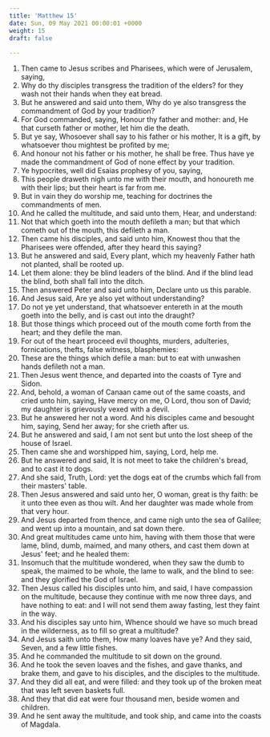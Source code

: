 ```yaml
---
title: 'Matthew 15'
date: Sun, 09 May 2021 00:00:01 +0000
weight: 15
draft: false
  
---
```


1. Then came to Jesus scribes and Pharisees, which were of Jerusalem, saying,
2. Why do thy disciples transgress the tradition of the elders? for they wash not their hands when they eat bread.
3. But he answered and said unto them, Why do ye also transgress the commandment of God by your tradition?
4. For God commanded, saying, Honour thy father and mother: and, He that curseth father or mother, let him die the death.
5. But ye say, Whosoever shall say to his father or his mother, It is a gift, by whatsoever thou mightest be profited by me;
6. And honour not his father or his mother, he shall be free. Thus have ye made the commandment of God of none effect by your tradition.
7. Ye hypocrites, well did Esaias prophesy of you, saying,
8. This people draweth nigh unto me with their mouth, and honoureth me with their lips; but their heart is far from me.
9. But in vain they do worship me, teaching for doctrines the commandments of men.
10. And he called the multitude, and said unto them, Hear, and understand:
11. Not that which goeth into the mouth defileth a man; but that which cometh out of the mouth, this defileth a man.
12. Then came his disciples, and said unto him, Knowest thou that the Pharisees were offended, after they heard this saying?
13. But he answered and said, Every plant, which my heavenly Father hath not planted, shall be rooted up.
14. Let them alone: they be blind leaders of the blind. And if the blind lead the blind, both shall fall into the ditch.
15. Then answered Peter and said unto him, Declare unto us this parable.
16. And Jesus said, Are ye also yet without understanding?
17. Do not ye yet understand, that whatsoever entereth in at the mouth goeth into the belly, and is cast out into the draught?
18. But those things which proceed out of the mouth come forth from the heart; and they defile the man.
19. For out of the heart proceed evil thoughts, murders, adulteries, fornications, thefts, false witness, blasphemies:
20. These are the things which defile a man: but to eat with unwashen hands defileth not a man.
21. Then Jesus went thence, and departed into the coasts of Tyre and Sidon.
22. And, behold, a woman of Canaan came out of the same coasts, and cried unto him, saying, Have mercy on me, O Lord, thou son of David; my daughter is grievously vexed with a devil.
23. But he answered her not a word. And his disciples came and besought him, saying, Send her away; for she crieth after us.
24. But he answered and said, I am not sent but unto the lost sheep of the house of Israel.
25. Then came she and worshipped him, saying, Lord, help me.
26. But he answered and said, It is not meet to take the children's bread, and to cast it to dogs.
27. And she said, Truth, Lord: yet the dogs eat of the crumbs which fall from their masters' table.
28. Then Jesus answered and said unto her, O woman, great is thy faith: be it unto thee even as thou wilt. And her daughter was made whole from that very hour.
29. And Jesus departed from thence, and came nigh unto the sea of Galilee; and went up into a mountain, and sat down there.
30. And great multitudes came unto him, having with them those that were lame, blind, dumb, maimed, and many others, and cast them down at Jesus' feet; and he healed them:
31. Insomuch that the multitude wondered, when they saw the dumb to speak, the maimed to be whole, the lame to walk, and the blind to see: and they glorified the God of Israel.
32. Then Jesus called his disciples unto him, and said, I have compassion on the multitude, because they continue with me now three days, and have nothing to eat: and I will not send them away fasting, lest they faint in the way.
33. And his disciples say unto him, Whence should we have so much bread in the wilderness, as to fill so great a multitude?
34. And Jesus saith unto them, How many loaves have ye? And they said, Seven, and a few little fishes.
35. And he commanded the multitude to sit down on the ground.
36. And he took the seven loaves and the fishes, and gave thanks, and brake them, and gave to his disciples, and the disciples to the multitude.
37. And they did all eat, and were filled: and they took up of the broken meat that was left seven baskets full.
38. And they that did eat were four thousand men, beside women and children.
39. And he sent away the multitude, and took ship, and came into the coasts of Magdala.
